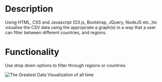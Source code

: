 # Description
Using HTML, CSS and Javascript (D3.js, Bootstrap, JQuery, NodeJS etc..)to visualise the CSV data using the appropriate a graph(s) in a way that a user can filter between different countries, and regions.

# Functionality
Use drop down options to filter through regions or countries.

![The Greatest Data Visualization of all time](https://i.imgur.com/OhgWxVd.png)
